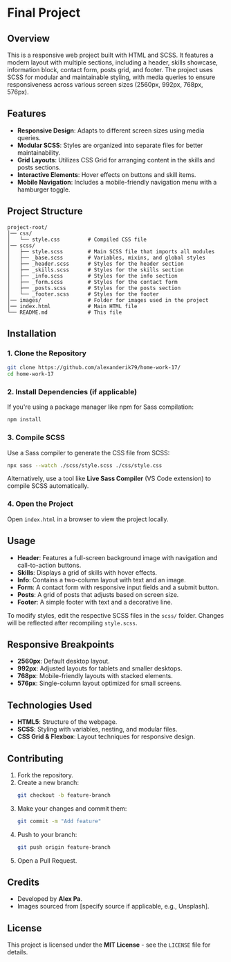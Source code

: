 # Final Project

## Overview
This is a responsive web project built with HTML and SCSS. It features a modern layout with multiple sections, including a header, skills showcase, information block, contact form, posts grid, and footer. The project uses SCSS for modular and maintainable styling, with media queries to ensure responsiveness across various screen sizes (2560px, 992px, 768px, 576px).

## Features
- **Responsive Design**: Adapts to different screen sizes using media queries.
- **Modular SCSS**: Styles are organized into separate files for better maintainability.
- **Grid Layouts**: Utilizes CSS Grid for arranging content in the skills and posts sections.
- **Interactive Elements**: Hover effects on buttons and skill items.
- **Mobile Navigation**: Includes a mobile-friendly navigation menu with a hamburger toggle.

## Project Structure
```
project-root/
│── css/
│   └── style.css         # Compiled CSS file
│── scss/
│   ├── style.scss        # Main SCSS file that imports all modules
│   ├── _base.scss        # Variables, mixins, and global styles
│   ├── _header.scss      # Styles for the header section
│   ├── _skills.scss      # Styles for the skills section
│   ├── _info.scss        # Styles for the info section
│   ├── _form.scss        # Styles for the contact form
│   ├── _posts.scss       # Styles for the posts section
│   └── _footer.scss      # Styles for the footer
│── images/               # Folder for images used in the project
│── index.html            # Main HTML file
└── README.md             # This file
```

## Installation
### 1. Clone the Repository
```bash
git clone https://github.com/alexanderik79/home-work-17/
cd home-work-17
```

### 2. Install Dependencies (if applicable)
If you're using a package manager like npm for Sass compilation:
```bash
npm install
```

### 3. Compile SCSS
Use a Sass compiler to generate the CSS file from SCSS:
```bash
npx sass --watch ./scss/style.scss ./css/style.css
```
Alternatively, use a tool like **Live Sass Compiler** (VS Code extension) to compile SCSS automatically.

### 4. Open the Project
Open `index.html` in a browser to view the project locally.

## Usage
- **Header**: Features a full-screen background image with navigation and call-to-action buttons.
- **Skills**: Displays a grid of skills with hover effects.
- **Info**: Contains a two-column layout with text and an image.
- **Form**: A contact form with responsive input fields and a submit button.
- **Posts**: A grid of posts that adjusts based on screen size.
- **Footer**: A simple footer with text and a decorative line.

To modify styles, edit the respective SCSS files in the `scss/` folder. Changes will be reflected after recompiling `style.scss`.

## Responsive Breakpoints
- **2560px**: Default desktop layout.
- **992px**: Adjusted layouts for tablets and smaller desktops.
- **768px**: Mobile-friendly layouts with stacked elements.
- **576px**: Single-column layout optimized for small screens.

## Technologies Used
- **HTML5**: Structure of the webpage.
- **SCSS**: Styling with variables, nesting, and modular files.
- **CSS Grid & Flexbox**: Layout techniques for responsive design.

## Contributing
1. Fork the repository.
2. Create a new branch:
   ```bash
   git checkout -b feature-branch
   ```
3. Make your changes and commit them:
   ```bash
   git commit -m "Add feature"
   ```
4. Push to your branch:
   ```bash
   git push origin feature-branch
   ```
5. Open a Pull Request.

## Credits
- Developed by **Alex Pa**.
- Images sourced from [specify source if applicable, e.g., Unsplash].

## License
This project is licensed under the **MIT License** - see the `LICENSE` file for details.

